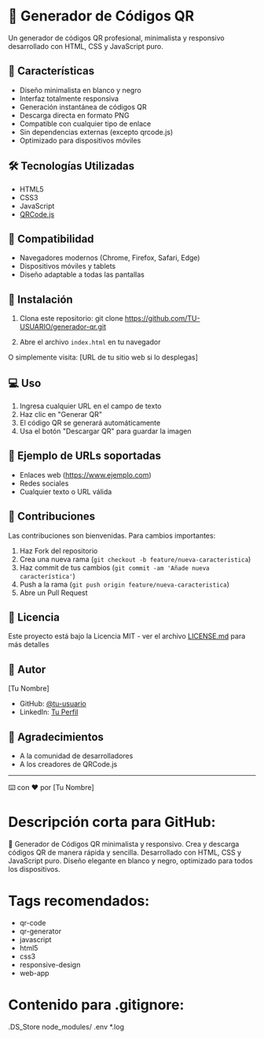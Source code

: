 # 🔲 Generador de Códigos QR

Un generador de códigos QR profesional, minimalista y responsivo desarrollado con HTML, CSS y JavaScript puro.

## 🚀 Características

- Diseño minimalista en blanco y negro
- Interfaz totalmente responsiva  
- Generación instantánea de códigos QR
- Descarga directa en formato PNG
- Compatible con cualquier tipo de enlace
- Sin dependencias externas (excepto qrcode.js)
- Optimizado para dispositivos móviles

## 🛠️ Tecnologías Utilizadas

- HTML5
- CSS3  
- JavaScript
- [QRCode.js](https://davidshimjs.github.io/qrcodejs/)

## 📱 Compatibilidad

- Navegadores modernos (Chrome, Firefox, Safari, Edge)
- Dispositivos móviles y tablets
- Diseño adaptable a todas las pantallas

## 🔧 Instalación

1. Clona este repositorio:
git clone https://github.com/TU-USUARIO/generador-qr.git

2. Abre el archivo `index.html` en tu navegador

O simplemente visita: [URL de tu sitio web si lo desplegas]

## 💻 Uso

1. Ingresa cualquier URL en el campo de texto
2. Haz clic en "Generar QR"
3. El código QR se generará automáticamente  
4. Usa el botón "Descargar QR" para guardar la imagen

## 📝 Ejemplo de URLs soportadas

- Enlaces web (https://www.ejemplo.com)
- Redes sociales
- Cualquier texto o URL válida

## 🤝 Contribuciones

Las contribuciones son bienvenidas. Para cambios importantes:

1. Haz Fork del repositorio
2. Crea una nueva rama (`git checkout -b feature/nueva-caracteristica`)
3. Haz commit de tus cambios (`git commit -am 'Añade nueva característica'`)
4. Push a la rama (`git push origin feature/nueva-caracteristica`)
5. Abre un Pull Request

## 📄 Licencia

Este proyecto está bajo la Licencia MIT - ver el archivo [LICENSE.md](LICENSE.md) para más detalles

## 👤 Autor

[Tu Nombre]
- GitHub: [@tu-usuario](https://github.com/tu-usuario)
- LinkedIn: [Tu Perfil](https://linkedin.com/in/tu-perfil)

## 🌟 Agradecimientos

- A la comunidad de desarrolladores
- A los creadores de QRCode.js

---
⌨️ con ❤️ por [Tu Nombre]

# Descripción corta para GitHub:
📱 Generador de Códigos QR minimalista y responsivo. Crea y descarga códigos QR de manera rápida y sencilla. Desarrollado con HTML, CSS y JavaScript puro. Diseño elegante en blanco y negro, optimizado para todos los dispositivos.

# Tags recomendados:
- qr-code
- qr-generator
- javascript
- html5
- css3
- responsive-design
- web-app

# Contenido para .gitignore:
.DS_Store
node_modules/
.env
*.log
